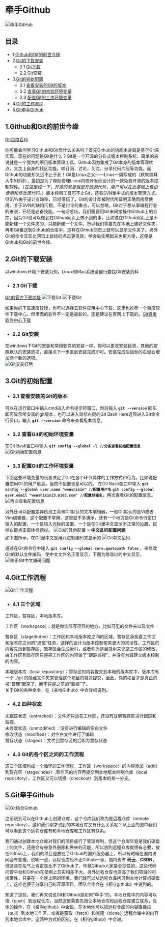 # 牵手Github
![牵手GitHub](../img/github/牵手Github.jpg)

## 目录
- 1.[Github和Git的前世今缘](#1Github和Git的前世今缘)
- 2.[Git的下载安装](#2Git的下载安装)
	- 2.1 [Git下载](#21-Git下载)
	- 2.2 [Git安装](#22-Git安装)
- 3.[Git的初始配置](#3Git的初始配置)
	- 3.1 [查看安装的Git的版本](#31-查看安装的Git的版本)
	- 3.2 [查看Git的初始环境变量](#32-查看Git的初始环境变量)
	- 3.3 [配置Git的工作环境变量](#33-配置Git的工作环境变量)
- 4.[Git的工作流程](#4Git工作流程)
- 5.[Git牵手Github](#5Git牵手Github)

## 1.Github和Git的前世今缘
[Git百度百科](http://baike.baidu.com/link?url=UAmMJcx4ZWc9X8Lz2x71e8twXzL--CFO21V716reS38M7HBohE15YeH_5yKZb-hHNad5KMcG34bRiUjCso7psq)

你可能会问学习Github和Git有什么关系吗？首先Github的功能本身就是基于Git来实现。现在的问题是Git是什么？Git是一个开源的分布式版本控制系统，简单的来说就是一个强大的项目版本管理工具，Github因为集成了Git本身的版本管理优点，又加上自身的社区功能，如订阅，讨论，关注，分享代码片段等功能，而Github的功能却又远不止于此！Git是Linux之父——Linus一周写成的（默默崇拜大牛5秒钟），最初是为了帮助管理Linux内核开发而设计的一款免费开源的版本控制软件。（*在这里说一下，开源的意思就是开放源代码，用户可以在此基础上自由使用和修改源代码。*）版本控制工具可不止Git，还有SVN集中式的版本管理方式。但SVN由于设计有缺陷，已经落伍了，Git的设计却被时代所证明正确而接受使用。关于SVN的缺陷问题，不是讨论的重点，可以忽略。Git对于想从事编程行业的来说，已经是必备技能。一句话总结，我们需要用Git来间接操作Github上的仓库，因为Git也可以做到在Github网页上做不到的事，比如说在Github网页上是不能新建一个文件夹的，只能新建一个文件，所以我们需要先在本地上建好文件夹，再用Git推送到Github的仓库中，这样在Github网页上就可以显示文件夹了。另外Git的命令其实比网页上鼠标的点击更高效，学会后使用起来也更方便，这便是Github和Git的前世今缘。

## 2.Git的下载安装
以windows环境下安装为例，Linux和Mac系统请自行查找Git安装资料

- ### 2.1 Git下载
[Git的官方下载地址](https://git-scm.com/downloads)
![下载Git](../img/github/下载Git1.png)
![下载Git](../img/github/下载Git2.png)

如果你的下载速度较慢，也可以选择去软件应用中心下载，这里也推荐一个百度软件下载中心，但里面的软件不一定是最新的，还是建议在官网上下载的。[Git百度软件中心下载](http://rj.baidu.com/search/index/?kw=git)

- ### 2.2 Git安装
在windows下Git的安装和常用软件的安装一样，你可以更改安装目录，其他的按照默认的安装选项，直接点下一步直到安装完成即可。安装完成后鼠标的右键会增加两个新的选项。  
![Git安装好后](../img/github/Git安装好后.png)

## 3.Git的初始配置
- ### 3.1 查看安装的Git的版本  
可以在运行窗口中输入cmd进入命令提示符窗口，然后输入 **```git --version```** 回车即可显示所安装的git版本，也可以进入鼠标右键的Git Bash Here选项进入Git命令行窗口，输入 **```git --version```** 命令来查看版本信息。
- ### 3.2 查看Git的初始环境变量  
在Git Bash窗口中输入 **```git config --global -l //分条查看初始配置信息```**
![Git初始配置信息](../img/github/Git初始配置信息.png)

- ### 3.3 配置Git的工作环境变量 
下面这些环境变量的设置决定了Git在各个环节具体的工作方式和行为。比如说配置使用Git的用户信息，当然不配置也是可以的。
在Git Bash窗口中输入 **```git config --global user.name "wenshixin" //配置用户名```**  **```git config --global user.email "wenshixin23.@163.com" //配置邮箱名```**，再次查看Git的配置信息。
![再次查看配置信息](../img/github/Git配置后的环境信息.png)

另外还可以配置差异检测工具和Git默认的文本编辑器，一般Git默认的是Vi或者Vim编辑器，这个配置不常用，这里就不多演示，还有一个地方是Git命令行窗口输入的配置，一个是输入光标的设置，一个是在Git里中文显示不正常的设置，鼠标右键点击窗体标题栏。
![Git的其他配置](../img/github/Git的其他配置.gif)
:star: **中文乱码配置问题**  
如下图所示，在Git里中文是用八进制编码来显示的
![Git中文乱码](../img/github/Git中文乱码.png)

通过在Git命令行中输入 **```git config --global core.quotepath false```** ，来修改Git的默认文件编码，使中文文件名正常显示，下图为修改过的中文显示。
![修正Git中文编码问题](../img/github/修正Git中文编码问题.png)

## 4.Git工作流程
![Git工作流程](../img/github/Git工作流程.png)

- ### 4.1 三个区域

工作区，暂存区，本地版本库。  

工作区（workspace）：就是你实际写项目的地方，比如可见的文件夹以及文件  

暂存区（stage/index）：工作区和本地版本库之间的区域，暂存区承担着工作区和版本库之间的“通信”任务，这样的设计为版本控制带来更大的灵活性，工作区的内容先放到暂存区，暂存区会生成索引，或者称为是目录树来记录工作区的修改。由工作区到暂存区只是把工作区的内容做了“跟踪监视”，并没有为其建立版本控制的内容。 

本地版本库（local repository）：暂存区的内容提交到本地的版本库中，版本库有一个 ./git 的隐藏文件夹来管理这个项目的每次提交，至此，你的项目才是真正的被“管理”起来了，而不只是之前的“监控”了。  
关于Git的各种命令，在《亲吻Github》中会详细说到。

- ### 4.2 四种状态 

未跟踪状态（untracked）：文件还只放在工作区，还没有放到暂存区进行跟踪和监视。  
未修改状态（unmodified）：没有进行编辑的空白文件  
修改状态（modified）：对空白文件进行了编辑  
暂存状态（staged）：文件到暂存区的后即为暂存状态

- ### 4.3 Git的各个区之间的工作流程
这三个区域构成一个循环的工作流程，工作区（workspace）的内容添加（add）到暂存区（stage/index）,暂存区的内容再提交到本地版本控制仓库（local repository），工作区又可以切换（checkout）到版本的某一分支。

## 5.Git牵手Github
![Git结合Github](../img/github/Git结合Github.png)

之前说到可以在Github上创建仓库，这个仓库我们称为是远程仓库（remote repository），这和我们刚才说到的本地仓库又有什么关系呢？从上面的图中我们可以看到这个远程仓库有和本地仓库和工作区有联系。

我们通过创建本地仓库对我们的项目施行了管理控制，但这个仓库毕竟是我们硬盘上的文件，还是会有被意外删除和丢失的可能，所以放到远程仓库就很有必要，放在Github上，我们的项目是放在了Github的国外服务器上，所以有时候在国内访问会有些慢。说明一点，远程仓库也不止Github一家，国内也有 **码云**，**CSDN**，但这些在名气上肯定是比不了Github了，毕竟Github人家是全球性的，这些代码托管平台和Github在使用上其实相差不大。另外远程仓库也提高了我们项目的可携带性，只要在一个连上网的环境，我们就可以从远程仓库拷贝到本地计算机硬盘上，这样也便于分享自己的开源项目，团队合作会在《相守github》中说到的。

知道了这些，我们再来说说Git和Github是如何“牵手”的。本地仓库中的内容可以推（push）到远程仓库，当然这里需要先而让本地仓库和远程仓库建立联系，具体的操作，在《亲吻github》中会说。在本地你可以把远程仓库的内容直接拉（pull）到本地工作区，或者是获取（fetch）和克隆（clone）远程仓库中的内容到本地仓库中，这两种方式的区别，在《相守github》中会说。

